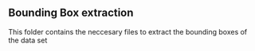 ## Bounding Box extraction 

This folder contains the neccesary files to extract the bounding boxes of the data set

